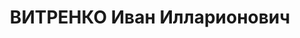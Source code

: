 ---
title: ВИТРЕНКО Иван Илларионович
description: "1897, Україна Київська область Таращинський р-н с.Веселий Кут, українець,\
  \ освiта початкова, колишній член ВКП(б). Проживав у м. Тараща, директор МТС. \n\
  \  Арешт. 05.09.1937. Військовою колегією Верховного Суду СРСР за ст. 54-7 КК УРСР\
  \ (економічна контрреволюція), ст. 54-8 КК УРСР (терористичний акт), ст. 54-11 КК\
  \ УРСР (підготування до контрреволюційних злочинів) 17.11.1937 засуджений до ВМП,\
  \ конфіскація усього майна, розстріляний 18.11.1937 року у Києві. Реабілітований\
  \ у 1956 році."
---